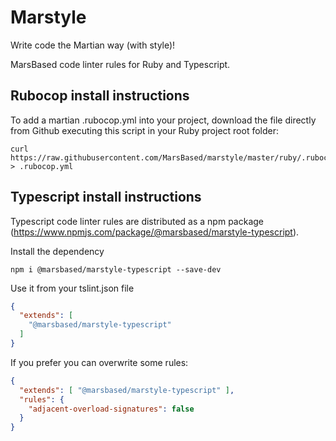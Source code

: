 # Marstyle

Write code the Martian way (with style)!

MarsBased code linter rules for Ruby and Typescript.

## Rubocop install instructions

To add a martian .rubocop.yml into your project, download the file directly from Github executing this script in your Ruby project root folder:

```
curl https://raw.githubusercontent.com/MarsBased/marstyle/master/ruby/.rubocop.yml > .rubocop.yml
```

## Typescript install instructions

Typescript code linter rules are distributed as a npm package (https://www.npmjs.com/package/@marsbased/marstyle-typescript).

Install the dependency

`npm i @marsbased/marstyle-typescript --save-dev`

Use it from your tslint.json file

```json
{
  "extends": [
    "@marsbased/marstyle-typescript"
  ]
}
```

If you prefer you can overwrite some rules:

```json
{
  "extends": [ "@marsbased/marstyle-typescript" ],
  "rules": {
    "adjacent-overload-signatures": false
  }
}
```
